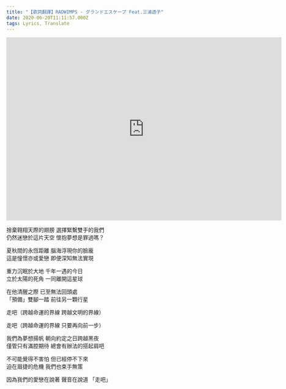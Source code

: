```yaml
---
title: "【歌詞翻譯】RADWIMPS - グランドエスケープ Feat.三浦透子"
date: 2020-06-20T11:11:57.000Z
tags: Lyrics, Translate
---
```


<iframe width="720" height="480" src="https://www.youtube.com/embed/POmIhkRZayE" frameborder="0" allow="accelerometer; autoplay; clipboard-write; encrypted-media; gyroscope; picture-in-picture" allowfullscreen></iframe>

捨棄翱翔天際的翅膀 選擇緊繫雙手的我們
<br>仍然迷戀於這片天空 懷抱夢想是罪過嗎？

夏秋間的永恆距離 腦海浮現你的臉龐
<br>這是憧憬亦或愛戀 即便深知無法實現

重力沉眠於大地 千年一遇的今日
<br>立於太陽的死角 一同離開這星球

在他清醒之際 已至無法回頭處
<br>「預備」雙腳一踏 前往另一顆行星

走吧（跨越命運的界線 跨越文明的界線）

走吧（跨越命運的界線 只要再向前一步）

我們為夢想揚帆 朝向約定之日跨越黑夜
<br>僅管只有滿腔期待 總會有辦法的搭起肩吧

不可能覺得不害怕 但已經停不下來
<br>迫在眉捷的危機 我們也束手無策

因為我們的愛戀在說著 聲音在說道 「走吧」
